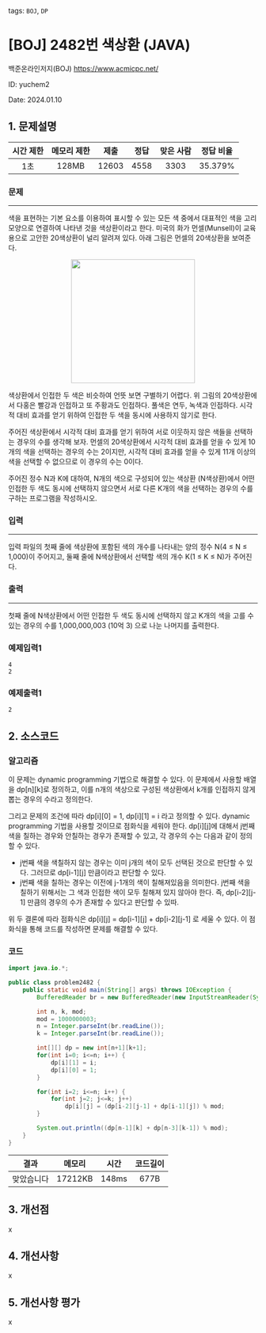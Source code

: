 tags: `BOJ`, `DP`
# [BOJ] 2482번 색상환 (JAVA)
백준온라인저지(BOJ) https://www.acmicpc.net/

ID: yuchem2

Date: 2024.01.10
## 1. 문제설명
| 시간 제한 | 메모리 제한 | 제출  | 정답 | 맞은 사람 | 정답 비율 |
| :---: | :---: | :---: | :---: | :---: | :---: |
| 1초  | 128MB | 12603 | 4558 | 3303 | 35.379% |

### 문제
---
색을 표현하는 기본 요소를 이용하여 표시할 수 있는 모든 색 중에서 대표적인 색을 고리 모양으로 연결하여 나타낸 것을 색상환이라고 한다. 미국의 화가 먼셀(Munsell)이 교육용으로 고안한 20색상환이 널리 알려져 있다. 아래 그림은 먼셀의 20색상환을 보여준다.
<div align="center">
  <img src="https://upload.acmicpc.net/069ffaec-e512-4352-bbc4-5ed9a20851ee/-/preview/" height="250"/>
</div>

색상환에서 인접한 두 색은 비슷하여 언뜻 보면 구별하기 어렵다. 위 그림의 20색상환에서 다홍은 빨강과 인접하고 또 주황과도 인접하다. 풀색은 연두, 녹색과 인접하다. 시각적 대비 효과를 얻기 위하여 인접한 두 색을 동시에 사용하지 않기로 한다.

주어진 색상환에서 시각적 대비 효과를 얻기 위하여 서로 이웃하지 않은 색들을 선택하는 경우의 수를 생각해 보자.  먼셀의 20색상환에서 시각적 대비 효과를 얻을 수 있게 10개의 색을 선택하는 경우의 수는 2이지만, 시각적 대비 효과를 얻을 수 있게 11개 이상의 색을 선택할 수 없으므로 이 경우의 수는 0이다.

주어진 정수 N과 K에 대하여, N개의 색으로 구성되어 있는 색상환 (N색상환)에서 어떤 인접한 두 색도 동시에 선택하지 않으면서 서로 다른 K개의 색을 선택하는 경우의 수를 구하는 프로그램을 작성하시오.

### 입력
---
입력 파일의 첫째 줄에 색상환에 포함된 색의 개수를 나타내는 양의 정수 N(4 ≤ N ≤ 1,000)이 주어지고, 둘째 줄에 N색상환에서 선택할 색의 개수 K(1 ≤ K ≤ N)가 주어진다. 

### 출력
---
첫째 줄에 N색상환에서 어떤 인접한 두 색도 동시에 선택하지 않고 K개의 색을 고를 수 있는 경우의 수를 1,000,000,003 (10억 3) 으로 나눈 나머지를 출력한다.

### 예제입력1
```
4
2
```
### 예제출력1
```
2
```
## 2. 소스코드

### 알고리즘
이 문제는 dynamic programming 기법으로 해결할 수 있다.
이 문제에서 사용할 배열을 dp[n][k]로 정의하고, 이를 n개의 색상으로 구성된 색상환에서 k개를 인접하지 않게 뽑는 경우의 수라고 정의한다.

그리고 문제의 조건에 따라 dp[i][0] = 1, dp[i][1] = i 라고 정의할 수 있다.
dynamic programming 기법을 사용할 것이므로 점화식을 세워야 한다. dp[i][j]에 대해서 j번째 색을 칠하는 경우와 안칠하는 경우가 존재할 수 있고, 각 경우의 수는 다음과 같이 정의할 수 있다.
+ j번째 색을 색칠하지 않는 경우는 이미 j개의 색이 모두 선택된 것으로 판단할 수 있다. 그러므로 dp[i-1][j] 만큼이라고 판단할 수 있다.
+ j번째 색을 칠하는 경우는 이전에 j-1개의 색이 칠해져있음을 의미한다. j번째 색을 칠하기 위해서는 그 색과 인접한 색이 모두 칠해져 있지 않아야 한다. 즉, dp[i-2][j-1] 만큼의 경우의 수가 존재할 수 있다고 판단할 수 있따.

위 두 결론에 따라 점화식은 dp[i][j] = dp[i-1][j] + dp[i-2][j-1] 로 세울 수 있다. 
이 점화식을 통해 코드를 작성하면 문제를 해결할 수 있다. 

### 코드
```java
import java.io.*;

public class problem2482 {
    public static void main(String[] args) throws IOException {
        BufferedReader br = new BufferedReader(new InputStreamReader(System.in));

        int n, k, mod;
        mod = 1000000003;
        n = Integer.parseInt(br.readLine());
        k = Integer.parseInt(br.readLine());

        int[][] dp = new int[n+1][k+1];
        for(int i=0; i<=n; i++) {
            dp[i][1] = i;
            dp[i][0] = 1;
        }

        for(int i=2; i<=n; i++) {
            for(int j=2; j<=k; j++)
                dp[i][j] = (dp[i-2][j-1] + dp[i-1][j]) % mod;
        }

        System.out.println((dp[n-1][k] + dp[n-3][k-1]) % mod);
    }
}

```
| 결과 | 메모리 | 시간 | 코드길이 |
|:---:|:-----: | :---: | :----: |
| 맞았습니다 | 17212KB | 148ms | 677B |

## 3. 개선점
x
## 4. 개선사항
x

## 5. 개선사항 평가
x
